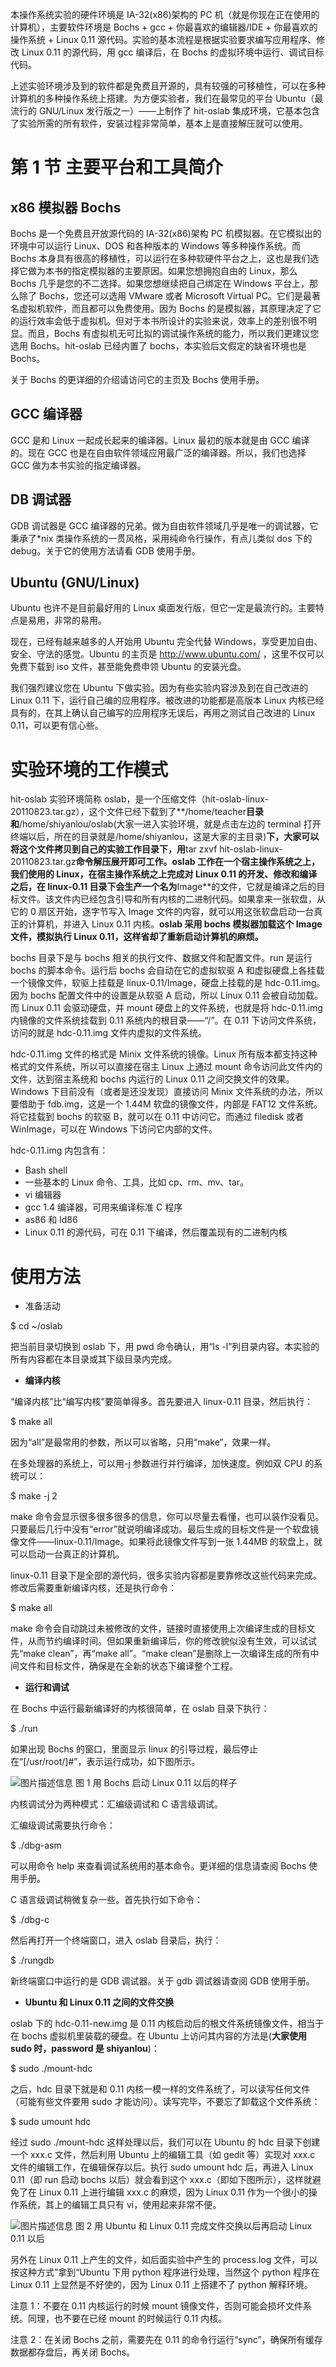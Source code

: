 本操作系统实验的硬件环境是 IA-32(x86)架构的 PC 机（就是你现在正在使用的计算机），主要软件环境是 Bochs + gcc + 你最喜欢的编辑器/IDE + 你最喜欢的操作系统 + Linux 0.11 源代码。实验的基本流程是根据实验要求编写应用程序、修改 Linux 0.11 的源代码，用 gcc 编译后，在 Bochs 的虚拟环境中运行、调试目标代码。

上述实验环境涉及到的软件都是免费且开源的，具有较强的可移植性，可以在多种计算机的多种操作系统上搭建。为方便实验者，我们在最常见的平台 Ubuntu（最流行的 GNU/Linux 发行版之一）——上制作了 hit-oslab 集成环境，它基本包含了实验所需的所有软件，安装过程非常简单，基本上是直接解压就可以使用。

# 第 1 节 主要平台和工具简介

## x86 模拟器 Bochs

Bochs 是一个免费且开放源代码的 IA-32(x86)架构 PC 机模拟器。在它模拟出的环境中可以运行 Linux、DOS 和各种版本的 Windows 等多种操作系统。而 Bochs 本身具有很高的移植性，可以运行在多种软硬件平台之上，这也是我们选择它做为本书的指定模拟器的主要原因。如果您想拥抱自由的 Linux，那么 Bochs 几乎是您的不二选择。如果您想继续把自己绑定在 Windows 平台上，那么除了 Bochs，您还可以选用 VMware 或者 Microsoft Virtual PC。它们是最著名虚拟机软件，而且都可以免费使用。因为 Bochs 的是模拟器，其原理决定了它的运行效率会低于虚拟机。但对于本书所设计的实验来说，效率上的差别很不明显。而且，Bochs 有虚拟机无可比拟的调试操作系统的能力，所以我们更建议您选用 Bochs。hit-oslab 已经内置了 bochs，本实验后文假定的缺省环境也是 Bochs。

关于 Bochs 的更详细的介绍请访问它的主页及 Bochs 使用手册。

## GCC 编译器

GCC 是和 Linux 一起成长起来的编译器。Linux 最初的版本就是由 GCC 编译的。现在 GCC 也是在自由软件领域应用最广泛的编译器。所以，我们也选择 GCC 做为本书实验的指定编译器。

## DB 调试器

GDB 调试器是 GCC 编译器的兄弟。做为自由软件领域几乎是唯一的调试器，它秉承了*nix 类操作系统的一贯风格，采用纯命令行操作，有点儿类似 dos 下的 debug。关于它的使用方法请看 GDB 使用手册。

## Ubuntu (GNU/Linux)

Ubuntu 也许不是目前最好用的 Linux 桌面发行版，但它一定是最流行的。主要特点是易用，非常的易用。

现在，已经有越来越多的人开始用 Ubuntu 完全代替 Windows，享受更加自由、安全、守法的感觉。Ubuntu 的主页是 http://www.ubuntu.com/ ，这里不仅可以免费下载到 iso 文件，甚至能免费申领 Ubuntu 的安装光盘。

我们强烈建议您在 Ubuntu 下做实验。因为有些实验内容涉及到在自己改进的 Linux 0.11 下，运行自己编的应用程序。被改进的功能都是高版本 Linux 内核已经具有的，在其上确认自己编写的应用程序无误后，再用之测试自己改进的 Linux 0.11，可以更有信心些。

# 实验环境的工作模式

hit-oslab 实验环境简称 oslab，是一个压缩文件（hit-oslab-linux-20110823.tar.gz），这个文件已经下载到了**/home/teacher**目录和**/home/shiyanlou/oslab(大家一进入实验环境，就是点击左边的 terminal 打开终端以后，所在的目录就是/home/shiyanlou，这是大家的主目录)**下，大家可以将这个文件拷贝到自己的实验工作目录下，用**tar zxvf hit-oslab-linux-20110823.tar.gz**命令解压展开即可工作。oslab 工作在一个宿主操作系统之上，我们使用的 Linux，在宿主操作系统之上完成对 Linux 0.11 的开发、修改和编译之后，在 linux-0.11 目录下会生产一个名为**Image**的文件，它就是编译之后的目标文件。该文件内已经包含引导和所有内核的二进制代码。如果拿来一张软盘，从它的 0 扇区开始，逐字节写入 Image 文件的内容，就可以用这张软盘启动一台真正的计算机，并进入 Linux 0.11 内核。**oslab 采用 bochs 模拟器加载这个 Image 文件，模拟执行 Linux 0.11，这样省却了重新启动计算机的麻烦。**

bochs 目录下是与 bochs 相关的执行文件、数据文件和配置文件。run 是运行 bochs 的脚本命令。运行后 bochs 会自动在它的虚拟软驱 A 和虚拟硬盘上各挂载一个镜像文件，软驱上挂载是 linux-0.11/Image，硬盘上挂载的是 hdc-0.11.img。因为 bochs 配置文件中的设置是从软驱 A 启动，所以 Linux 0.11 会被自动加载。而 Linux 0.11 会驱动硬盘，并 mount 硬盘上的文件系统，也就是将 hdc-0.11.img 内镜像的文件系统挂载到 0.11 系统内的根目录——“/”。在 0.11 下访问文件系统，访问的就是 hdc-0.11.img 文件内虚拟的文件系统。

hdc-0.11.img 文件的格式是 Minix 文件系统的镜像。Linux 所有版本都支持这种格式的文件系统，所以可以直接在宿主 Linux 上通过 mount 命令访问此文件内的文件，达到宿主系统和 bochs 内运行的 Linux 0.11 之间交换文件的效果。Windows 下目前没有（或者是还没发现）直接访问 Minix 文件系统的办法，所以要借助于 fdb.img，这是一个 1.44M 软盘的镜像文件，内部是 FAT12 文件系统。将它挂载到 bochs 的软驱 B，就可以在 0.11 中访问它。而通过 filedisk 或者 WinImage，可以在 Windows 下访问它内部的文件。

hdc-0.11.img 内包含有：

*   Bash shell
*   一些基本的 Linux 命令、工具，比如 cp、rm、mv、tar。
*   vi 编辑器
*   gcc 1.4 编译器，可用来编译标准 C 程序
*   as86 和 ld86
*   Linux 0.11 的源代码，可在 0.11 下编译，然后覆盖现有的二进制内核

# 使用方法

*   准备活动

$ cd ~/oslab

把当前目录切换到 oslab 下，用 pwd 命令确认，用“ls -l”列目录内容。本实验的所有内容都在本目录或其下级目录内完成。

*   **编译内核**

“编译内核”比“编写内核”要简单得多。首先要进入 linux-0.11 目录，然后执行：

$ make all

因为“all”是最常用的参数，所以可以省略，只用“make”，效果一样。

在多处理器的系统上，可以用-j 参数进行并行编译，加快速度。例如双 CPU 的系统可以：

$ make -j 2

make 命令会显示很多很多很多的信息，你可以尽量去看懂，也可以装作没看见。只要最后几行中没有“error”就说明编译成功。最后生成的目标文件是一个软盘镜像文件——linux-0.11/Image。如果将此镜像文件写到一张 1.44MB 的软盘上，就可以启动一台真正的计算机。

linux-0.11 目录下是全部的源代码，很多实验内容都是要靠修改这些代码来完成。修改后需要重新编译内核，还是执行命令：

$ make all

make 命令会自动跳过未被修改的文件，链接时直接使用上次编译生成的目标文件，从而节约编译时间。但如果重新编译后，你的修改貌似没有生效，可以试试先“make clean”，再“make all”。“make clean”是删除上一次编译生成的所有中间文件和目标文件，确保是在全新的状态下编译整个工程。

*   **运行和调试**

在 Bochs 中运行最新编译好的内核很简单，在 oslab 目录下执行：

$ ./run

如果出现 Bochs 的窗口，里面显示 linux 的引导过程，最后停止在“[/usr/root/]#”，表示运行成功，如下图所示。

![图片描述信息](img/userid19614labid568time1423992747491.jpg) 图 1 用 Bochs 启动 Linux 0.11 以后的样子

内核调试分为两种模式：汇编级调试和 C 语言级调试。

汇编级调试需要执行命令：

$ ./dbg-asm

可以用命令 help 来查看调试系统用的基本命令。更详细的信息请查阅 Bochs 使用手册。

C 语言级调试稍微复杂一些。首先执行如下命令：

$ ./dbg-c

然后再打开一个终端窗口，进入 oslab 目录后，执行：

$ ./rungdb

新终端窗口中运行的是 GDB 调试器。关于 gdb 调试器请查阅 GDB 使用手册。

*   **Ubuntu 和 Linux 0.11 之间的文件交换**

oslab 下的 hdc-0.11-new.img 是 0.11 内核启动后的根文件系统镜像文件，相当于在 bochs 虚拟机里装载的硬盘。在 Ubuntu 上访问其内容的方法是(**大家使用 sudo 时，password 是 shiyanlou**)：

$ sudo ./mount-hdc

之后，hdc 目录下就是和 0.11 内核一模一样的文件系统了，可以读写任何文件（可能有些文件要用 sudo 才能访问）。读写完毕，不要忘了卸载这个文件系统：

$ sudo umount hdc

经过 sudo ./mount-hdc 这样处理以后，我们可以在 Ubuntu 的 hdc 目录下创建一个 xxx.c 文件，然后利用 Ubuntu 上的编辑工具（如 gedit 等）实现对 xxx.c 文件的编辑工作，在编辑保存以后。执行 sudo umount hdc 后，再进入 Linux 0.11（即 run 启动 bochs 以后）就会看到这个 xxx.c（即如下图所示），这样就避免了在 Linux 0.11 上进行编辑 xxx.c 的麻烦，因为 Linux 0.11 作为一个很小的操作系统，其上的编辑工具只有 vi，使用起来非常不便。

![图片描述信息](img/userid19614labid568time1423993300541.jpg) 图 2 用 Ubuntu 和 Linux 0.11 完成文件交换以后再启动 Linux 0.11 以后

另外在 Linux 0.11 上产生的文件，如后面实验中产生的 process.log 文件，可以按这种方式”拿到“Ubuntu 下用 python 程序进行处理，当然这个 python 程序在 Linux 0.11 上显然是不好使的，因为 Linux 0.11 上搭建不了 python 解释环境。

注意 1：不要在 0.11 内核运行的时候 mount 镜像文件，否则可能会损坏文件系统。同理，也不要在已经 mount 的时候运行 0.11 内核。

注意 2：在关闭 Bochs 之前，需要先在 0.11 的命令行运行“sync”，确保所有缓存数据都存盘后，再关闭 Bochs。